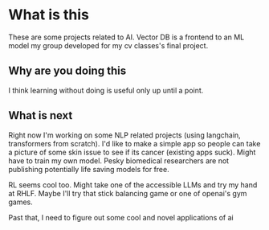 # What is this

These are some projects related to AI. Vector DB is a frontend to an ML model my group developed for my cv classes's final project.

## Why are you doing this

I think learning without doing is useful only up until a point.

## What is next

Right now I'm working on some NLP related projects (using langchain, transformers from scratch). I'd like to make a simple app so people can take a picture of some skin issue to see if its cancer (existing apps suck). Might have to train my own model. Pesky biomedical researchers are not publishing potentially life saving models for free.

RL seems cool too. Might take one of the accessible LLMs and try my hand at RHLF. Maybe I'll try that stick balancing game or one of openai's gym games.

Past that, I need to figure out some cool and novel applications of ai